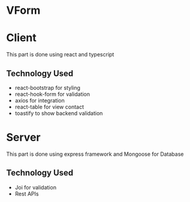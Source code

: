 # VForm

# Client
This part is done using react and typescript
## Technology Used
- react-bootstrap for styling
- react-hook-form for validation
- axios for integration
- react-table for view contact
- toastify to show  backend validation




# Server
This part is done using express framework and Mongoose for Database

## Technology Used
- Joi for validation
- Rest APIs
